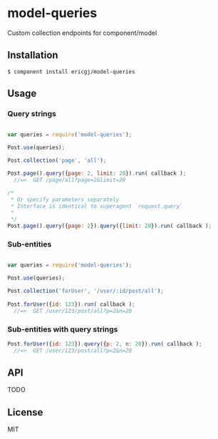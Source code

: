 
# model-queries

  Custom collection endpoints for component/model

## Installation

    $ component install ericgj/model-queries

## Usage

### Query strings

```javascript

var queries = require('model-queries');

Post.use(queries);

Post.collection('page', 'all');

Post.page().query({page: 2, limit: 20}).run( callback );
  //=>  GET /page/all?page=2&limit=20

/* 
 * Or specify parameters separately 
 * Interface is identical to superagent `request.query`
 *
 */
Post.page().query({page: 2}).query({limit: 20}).run( callback );

```

### Sub-entities

```javascript

var queries = require('model-queries');

Post.use(queries);

Post.collection('forUser', '/user/:id/post/all');
  
Post.forUser({id: 123}).run( callback );
  //=>  GET /user/123/post/all?p=2&n=20

```

### Sub-entities with query strings

``` javascript
Post.forUser({id: 123}).query({p: 2, n: 20}).run( callback );
  //=>  GET /user/123/post/all?p=2&n=20

```

## API

TODO


## License

  MIT
